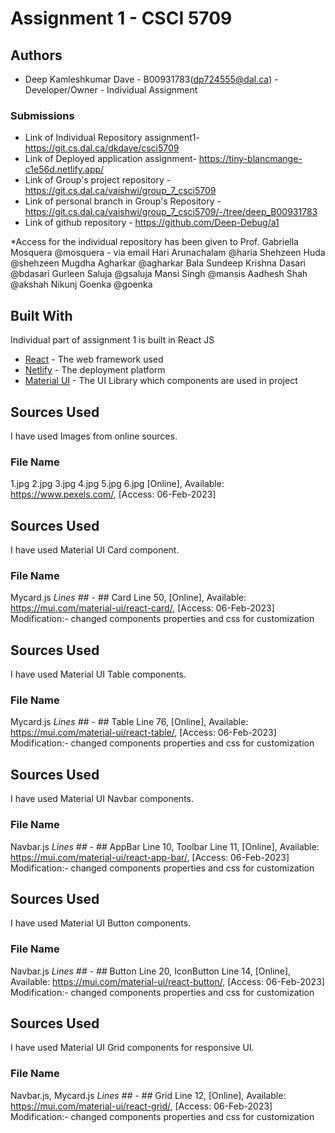 # Assignment 1 - CSCI 5709

## Authors

* Deep Kamleshkumar Dave - B00931783(dp724555@dal.ca) - Developer/Owner - Individual Assignment

### Submissions

* Link of Individual Repository assignment1- https://git.cs.dal.ca/dkdave/csci5709 
* Link of Deployed application assignment- https://tiny-blancmange-c1e56d.netlify.app/
* Link of Group's project repository - https://git.cs.dal.ca/vaishwi/group_7_csci5709
* Link of personal branch in Group's Repository - https://git.cs.dal.ca/vaishwi/group_7_csci5709/-/tree/deep_B00931783
* Link of github repository - https://github.com/Deep-Debug/a1

*Access for the individual repository has been given to
Prof. Gabriella Mosquera @mosquera - via email
Hari Arunachalam @haria
Shehzeen Huda @shehzeen
Mugdha Agharkar @agharkar
Bala Sundeep Krishna Dasari @bdasari
Gurleen Saluja @gsaluja
Mansi Singh @mansis
Aadhesh Shah @akshah
Nikunj Goenka @goenka

## Built With

Individual part of assignment 1 is built in React JS

* [React](https://reactjs.org/) - The web framework used
* [Netlify](https://www.netlify.com/) - The deployment platform
* [Material UI](https://mui.com/) - The UI Library which components are used in project

## Sources Used
I have used Images from online sources.
### File Name
1.jpg
2.jpg
3.jpg
4.jpg
5.jpg
6.jpg
[Online], Available:
https://www.pexels.com/, [Access: 06-Feb-2023]

## Sources Used
I have used Material UI Card component.
### File Name
Mycard.js
*Lines ## - ##*
Card Line 50, [Online], Available: https://mui.com/material-ui/react-card/, [Access: 06-Feb-2023]
Modification:- changed components properties and css for customization

## Sources Used
I have used Material UI Table components.
### File Name
Mycard.js
*Lines ## - ##*
Table Line 76, [Online], Available: https://mui.com/material-ui/react-table/, [Access: 06-Feb-2023]
Modification:- changed components properties and css for customization


## Sources Used
I have used Material UI Navbar components.
### File Name
Navbar.js
*Lines ## - ##*
AppBar Line 10, Toolbar Line 11, [Online], Available: https://mui.com/material-ui/react-app-bar/, [Access: 06-Feb-2023]
Modification:- changed components properties and css for customization


## Sources Used
I have used Material UI Button components.
### File Name
Navbar.js
*Lines ## - ##*
Button Line 20, IconButton Line 14, [Online], Available: https://mui.com/material-ui/react-button/, [Access: 06-Feb-2023]
Modification:- changed components properties and css for customization


## Sources Used
I have used Material UI Grid components for responsive UI.
### File Name
Navbar.js, Mycard.js
*Lines ## - ##*
Grid Line 12, [Online], Available: https://mui.com/material-ui/react-grid/, [Access: 06-Feb-2023]
Modification:- changed components properties and css for customization

